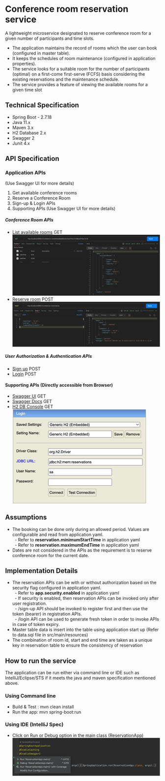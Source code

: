 
# Conference room reservation service

A lightweight microservice designated to reserve conference room for a given number of participants and time slots.
- The application maintains the record of rooms which the user can book (configured in master table).
- It keeps the schedules of room maintenance (configured in application properties).
- The service looks for a suitable room for the number of participants (optimal) on a first-come first-serve (FCFS) basis considering
  the existing reservations and the maintenance schedule.
- The service provides a feature of viewing the available rooms for a given time slot

## Technical Specification
- Spring Boot - 2.7.18
- Java 11.x
- Maven 3.x
- H2 Database 2.x
- Swagger 2
- Junit 4.x

## API Specification

### Application APIs
(Use Swagger UI for more details)
1. Get available conference rooms
2. Reserve a Conference Room
3. Sign-up & Login APIs
4. Supporting APIs
   (Use Swagger UI for more details)

##### Conference Room APIs

- [List available rooms](http://localhost:8090/v1/conference-room/listAvailableRooms?startTime=<startTime>&endTime=<endTime>) GET
  ![img_1.png](List_available_rooms.png)
- [Reserve room](http://localhost:8090/v1/conference-room/reserve) POST
  ![img_2.png](Reserve_room.png)

##### User Authorization & Authentication APIs
- [Sign up](http://localhost:8090/v1/auth/sign-up) POST
- [Login](http://localhost:8090/v1/auth/login) POST

#### Supporting APIs (Directly accessible from Browser)
- [Swagger UI](http://localhost:8090/swagger-ui/) GET
- [Swagger Docs](http://localhost:8090/v2/api-docs) GET
- [H2 DB Console](http://localhost:8090/h2-console) GET  
  ![img.png](H2_Connection_console.png)

## Assumptions
- The booking can be done only during an allowed period. Values are configurable and read from application yaml.\
  &nbsp; - Refer to <b>reservation.minimumStartTime</b> in application yaml\
  &nbsp; - Refer to <b>reservation.maximumEndTime</b> in application yaml
- Dates are not considered in the APIs as the requirement is to reserve conference room for the current date.

## Implementation Details
- The reservation APIs can be with or without authorization based on the security flag configured in application yaml.\
  &nbsp; - Refer to <b>app.security.enabled</b> in application yaml\
  &nbsp; - If security is enabled, then reservation APIs can be invoked only after user registration.\
  &nbsp; - /sign-up API should be invoked to register first and then use the token (bearer) in registration APIs.\
  &nbsp; - /login API can be used to generate fresh token in order to invoke APIs in case of token expiry.
- Master table data is insert into the table using application start up (Refer to data.sql file in src/main/resources)
- The combination of room id, start and end time are taken as a unique key in reservation table to ensure the consistency of reservation

## How to run the service
The application can be run either via command line or IDE such as IntelliJ/Eclipse/STS if it meets the java and maven specification mentioned above.
### Using Command line
- Build & Test : mvn clean install
- Run the app: mvn spring-boot:run

### Using IDE (IntelliJ Spec)
- Click on Run or Debug option in the main class (ReservationApp)\
  ![img.png](Run_application.png)

  